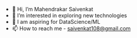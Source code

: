 - 👋 Hi, I’m Mahendrakar Saivenkat
- 👀 I’m interested in exploring new technologies
- 🌱 I am aspiring for DataScience/ML
- 📫 How to reach me - saivenkat108@gmail.com

<!---
themsv/themsv is a ✨ special ✨ repository because its `README.md` (this file) appears on your GitHub profile.
You can click the Preview link to take a look at your changes.
--->

